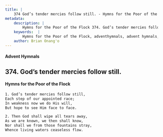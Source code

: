 ```yaml
---
title: |
    374 God’s tender mercies follow still. - Hymns for the Poor of the Flock
metadata:
    description: |
        Hymns for the Poor of the Flock 374. God’s tender mercies follow still.. God’s tender mercies follow still, Each step of our appointed race; In weakness now we do His will, But hope to see Him face to face. 
    keywords:  |
        Hymns for the Poor of the Flock, adventhymnals, advent hymnals, God’s tender mercies follow still., God’s tender mercies follow still,, 
    author: Brian Onang'o
---
```


#### Advent Hymnals
## 374. God’s tender mercies follow still.
####  Hymns for the Poor of the Flock

```txt
1. God’s tender mercies follow still,
Each step of our appointed race;
In weakness now we do His will,
But hope to see Him face to face.

2. Then God shall wipe all tears away,
As we are known, we then shall know, 
Nor shall we from those fountains stray, 
Whence living waters ceaseless flow.
```